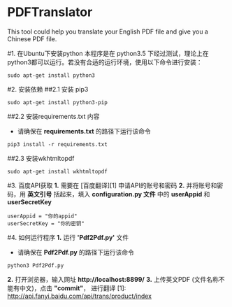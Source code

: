 # PDFTranslator
This tool could help you translate your English PDF file and give you a Chinese PDF file.




#1. 在Ubuntu下安装python
本程序是在 python3.5 下经过测试，理论上在python3都可以运行。若没有合适的运行环境，使用以下命令进行安装：
```
sudo apt-get install python3
```



#2. 安装依赖
##2.1 安装 pip3
```
sudo apt-get install python3-pip
```
##2.2 安装requirements.txt 内容
- 请确保在 **requirements.txt** 的路径下运行该命令

```
pip3 install -r requirements.txt 
```
##2.3 安装wkhtmltopdf

```
sudo apt-get install wkhtmltopdf
```



#3. 百度API获取
**1.** 需要在 [百度翻译][1] 申请API的账号和密码
**2.** 并将账号和密码，用 **英文引号** 括起来，填入 **configuration.py 文件** 中的 **userAppid** 和 **userSecretKey**
```
userAppid = "你的appid"
userSecretKey = "你的密钥"
```


#4. 如何运行程序
**1.**  运行 **'Pdf2Pdf.py'** 文件
            
- 请确保在 **Pdf2Pdf.py** 的路径下运行该命令
```
python3 Pdf2Pdf.py
```
**2.** 打开浏览器，输入网址 **http://localhost:8899/**
**3.** 上传英文PDF (文件名称不能有中文)，点击 **"commit"**， 进行翻译
[1]: http://api.fanyi.baidu.com/api/trans/product/index
